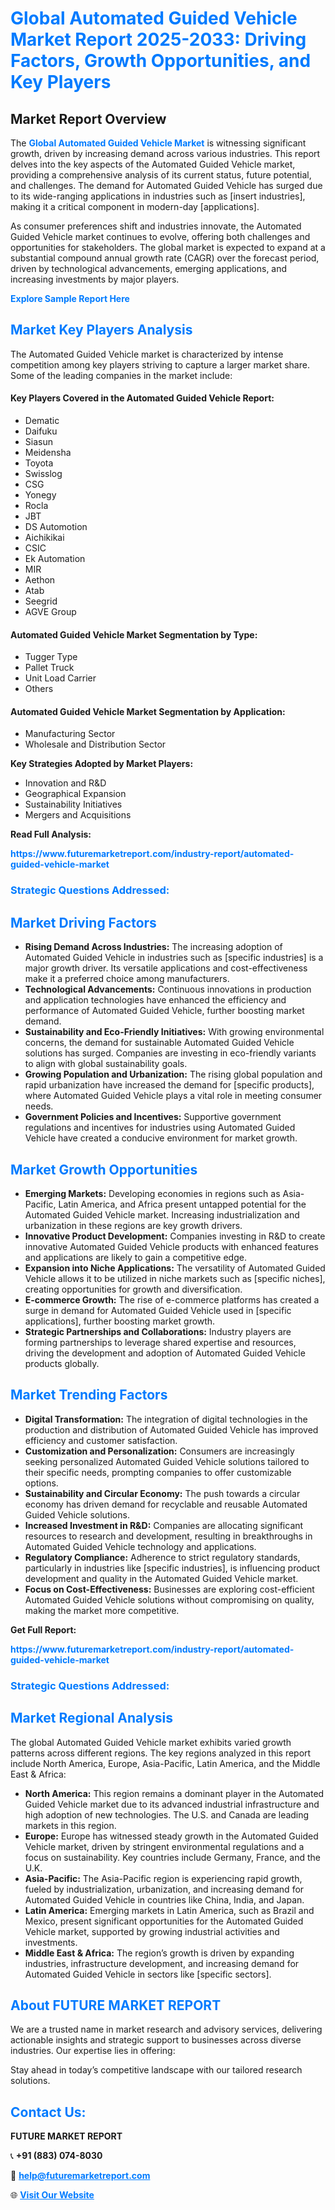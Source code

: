 <h1 style="color: #007BFF;">Global Automated Guided Vehicle Market Report 2025-2033: Driving Factors, Growth Opportunities, and Key Players</h1>

<section id="overview">
<h2>Market Report Overview</h2>
<p>The <a href="https://www.futuremarketreport.com/industry-report/automated-guided-vehicle-market" style="color: #007BFF; text-decoration: none;"><strong>Global Automated Guided Vehicle Market</strong></a> is witnessing significant growth, driven by increasing demand across various industries. This report delves into the key aspects of the Automated Guided Vehicle market, providing a comprehensive analysis of its current status, future potential, and challenges. The demand for Automated Guided Vehicle has surged due to its wide-ranging applications in industries such as [insert industries], making it a critical component in modern-day [applications].</p>
<p>As consumer preferences shift and industries innovate, the Automated Guided Vehicle market continues to evolve, offering both challenges and opportunities for stakeholders. The global market is expected to expand at a substantial compound annual growth rate (CAGR) over the forecast period, driven by technological advancements, emerging applications, and increasing investments by major players.</p>
</section>

<section id="overview">
<p><a href="https://www.futuremarketreport.com/request-sample/reportId=61192" style="color: #007BFF; text-decoration: none;"><strong>Explore Sample Report Here</strong></a></p>
</section>

<section id="key-players">
<h2 style="color: #007BFF;">Market Key Players Analysis</h2>
<p>The Automated Guided Vehicle market is characterized by intense competition among key players striving to capture a larger market share. Some of the leading companies in the market include:</p>
<h4>Key Players Covered in the Automated Guided Vehicle Report:</h4>
<ul><li>Dematic</li><li>Daifuku</li><li>Siasun</li><li>Meidensha</li><li>Toyota</li><li>Swisslog</li><li>CSG</li><li>Yonegy</li><li>Rocla</li><li>JBT</li><li>DS Automotion</li><li>Aichikikai</li><li>CSIC</li><li>Ek Automation</li><li>MIR</li><li>Aethon</li><li>Atab</li><li>Seegrid</li><li>AGVE Group</li></ul>
<h4>Automated Guided Vehicle Market Segmentation by Type:</h4>
<ul><li>Tugger Type</li><li>Pallet Truck</li><li>Unit Load Carrier</li><li>Others</li></ul>

<h4>Automated Guided Vehicle Market Segmentation by Application:</h4>
<ul><li>Manufacturing Sector</li><li>Wholesale and Distribution Sector</li></ul>
<p><strong>Key Strategies Adopted by Market Players:</strong></p>
<ul>
<li>Innovation and R&D</li>
<li>Geographical Expansion</li>
<li>Sustainability Initiatives</li>
<li>Mergers and Acquisitions</li>
</ul>
</section>

<section>
<p><strong>Read Full Analysis: </strong></p><a href="https://www.futuremarketreport.com/industry-report/automated-guided-vehicle-market" style="color: #007BFF; text-decoration: none;"><strong>https://www.futuremarketreport.com/industry-report/automated-guided-vehicle-market</strong></a>
<h3 style="color: #007BFF;">Strategic Questions Addressed:</h3>
</section>

<section id="driving-factors">
<h2 style="color: #007BFF;">Market Driving Factors</h2>
<ul>
<li><strong>Rising Demand Across Industries:</strong> The increasing adoption of Automated Guided Vehicle in industries such as [specific industries] is a major growth driver. Its versatile applications and cost-effectiveness make it a preferred choice among manufacturers.</li>
<li><strong>Technological Advancements:</strong> Continuous innovations in production and application technologies have enhanced the efficiency and performance of Automated Guided Vehicle, further boosting market demand.</li>
<li><strong>Sustainability and Eco-Friendly Initiatives:</strong> With growing environmental concerns, the demand for sustainable Automated Guided Vehicle solutions has surged. Companies are investing in eco-friendly variants to align with global sustainability goals.</li>
<li><strong>Growing Population and Urbanization:</strong> The rising global population and rapid urbanization have increased the demand for [specific products], where Automated Guided Vehicle plays a vital role in meeting consumer needs.</li>
<li><strong>Government Policies and Incentives:</strong> Supportive government regulations and incentives for industries using Automated Guided Vehicle have created a conducive environment for market growth.</li>
</ul>
</section>

<section id="growth-opportunities">
<h2 style="color: #007BFF;">Market Growth Opportunities</h2>
<ul>
<li><strong>Emerging Markets:</strong> Developing economies in regions such as Asia-Pacific, Latin America, and Africa present untapped potential for the Automated Guided Vehicle market. Increasing industrialization and urbanization in these regions are key growth drivers.</li>
<li><strong>Innovative Product Development:</strong> Companies investing in R&D to create innovative Automated Guided Vehicle products with enhanced features and applications are likely to gain a competitive edge.</li>
<li><strong>Expansion into Niche Applications:</strong> The versatility of Automated Guided Vehicle allows it to be utilized in niche markets such as [specific niches], creating opportunities for growth and diversification.</li>
<li><strong>E-commerce Growth:</strong> The rise of e-commerce platforms has created a surge in demand for Automated Guided Vehicle used in [specific applications], further boosting market growth.</li>
<li><strong>Strategic Partnerships and Collaborations:</strong> Industry players are forming partnerships to leverage shared expertise and resources, driving the development and adoption of Automated Guided Vehicle products globally.</li>
</ul>
</section>

<section id="trending-factors">
<h2 style="color: #007BFF;">Market Trending Factors</h2>
<ul>
<li><strong>Digital Transformation:</strong> The integration of digital technologies in the production and distribution of Automated Guided Vehicle has improved efficiency and customer satisfaction.</li>
<li><strong>Customization and Personalization:</strong> Consumers are increasingly seeking personalized Automated Guided Vehicle solutions tailored to their specific needs, prompting companies to offer customizable options.</li>
<li><strong>Sustainability and Circular Economy:</strong> The push towards a circular economy has driven demand for recyclable and reusable Automated Guided Vehicle solutions.</li>
<li><strong>Increased Investment in R&D:</strong> Companies are allocating significant resources to research and development, resulting in breakthroughs in Automated Guided Vehicle technology and applications.</li>
<li><strong>Regulatory Compliance:</strong> Adherence to strict regulatory standards, particularly in industries like [specific industries], is influencing product development and quality in the Automated Guided Vehicle market.</li>
<li><strong>Focus on Cost-Effectiveness:</strong> Businesses are exploring cost-efficient Automated Guided Vehicle solutions without compromising on quality, making the market more competitive.</li>
</ul>
</section>

<section>
<p><strong>Get Full Report: </strong></p><a href="https://www.futuremarketreport.com/industry-report/automated-guided-vehicle-market" style="color: #007BFF; text-decoration: none;"><strong>https://www.futuremarketreport.com/industry-report/automated-guided-vehicle-market</strong></a>
<h3 style="color: #007BFF;">Strategic Questions Addressed:</h3>
</section>


<section id="regional-analysis">
<h2 style="color: #007BFF;">Market Regional Analysis</h2>
<p>The global Automated Guided Vehicle market exhibits varied growth patterns across different regions. The key regions analyzed in this report include North America, Europe, Asia-Pacific, Latin America, and the Middle East & Africa:</p>
<ul>
<li><strong>North America:</strong> This region remains a dominant player in the Automated Guided Vehicle market due to its advanced industrial infrastructure and high adoption of new technologies. The U.S. and Canada are leading markets in this region.</li>
<li><strong>Europe:</strong> Europe has witnessed steady growth in the Automated Guided Vehicle market, driven by stringent environmental regulations and a focus on sustainability. Key countries include Germany, France, and the U.K.</li>
<li><strong>Asia-Pacific:</strong> The Asia-Pacific region is experiencing rapid growth, fueled by industrialization, urbanization, and increasing demand for Automated Guided Vehicle in countries like China, India, and Japan.</li>
<li><strong>Latin America:</strong> Emerging markets in Latin America, such as Brazil and Mexico, present significant opportunities for the Automated Guided Vehicle market, supported by growing industrial activities and investments.</li>
<li><strong>Middle East & Africa:</strong> The region’s growth is driven by expanding industries, infrastructure development, and increasing demand for Automated Guided Vehicle in sectors like [specific sectors].</li>
</ul>
</section>

<footer>
<h2 style="color: #007BFF;">About FUTURE MARKET REPORT</h2>
<p>We are a trusted name in market research and advisory services, delivering actionable insights and strategic support to businesses across diverse industries. Our expertise lies in offering:</p>

<p>Stay ahead in today’s competitive landscape with our tailored research solutions.</p>

<h2 style="color: #007BFF;">Contact Us:</h2>
<p><strong>FUTURE MARKET REPORT</strong></p>
<p>📞 <strong>+91 (883) 074-8030</strong></p>
<p>📧 <strong><a href="mailto:help@futuremarketreport.com" style="color: #007BFF;">help@futuremarketreport.com</a></strong></p>
<p>🌐 <strong><a href="https://www.futuremarketreport.com/" style="color: #007BFF;">Visit Our Website</a></strong></p>
</footer>